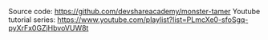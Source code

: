 Source code: https://github.com/devshareacademy/monster-tamer
Youtube tutorial series: https://www.youtube.com/playlist?list=PLmcXe0-sfoSgq-pyXrFx0GZjHbvoVUW8t
